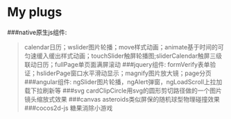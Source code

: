 # My plugs
> 
###native原生js组件:
> calendar日历；wslider图片轮播；move样式动画；animate基于时间的可匀速缓入缓出样式动画；touchSlider触屏轮播图;sliderCalendar触屏三级联动日历；fullPage单页面满屏滚动
###jquery组件:
> formVerify表单验证；hsliderPage窗口水平滑动显示；magnify图片放大镜；page分页
###angular组件:
> ngSlider图片轮播，ngAlert弹窗，ngLoadScroll上拉加载下拉刷新等
###svg
> cardClipCircle用svg的圆形剪切路径做的一个图片镜头缩放式效果
###canvas
> asteroids类似屏保的随机球型物理碰撞效果
###cocos2d-js
> 糖果消除小游戏
